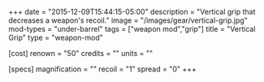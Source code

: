 +++
date = "2015-12-09T15:44:15-05:00"
description = "Vertical grip that decreases a weapon's recoil."
image = "/images/gear/vertical-grip.jpg"
mod-types = "under-barrel"
tags = ["weapon mod","grip"]
title = "Vertical Grip"
type = "weapon-mod"

[cost]
  renown = "50"
  credits = ""
  units = ""

[specs]
  magnification = ""
  recoil = "1"
  spread = "0"
+++
